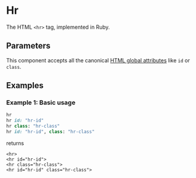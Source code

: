 # Hr

The HTML `<hr>` tag, implemented in Ruby.

## Parameters

This component accepts all the canonical [HTML global attributes](https://www.w3schools.com/tags/ref_standardattributes.asp) like `id` or `class`.

## Examples

### Example 1: Basic usage

```ruby
hr
hr id: "hr-id"
hr class: "hr-class"
hr id: "hr-id", class: "hr-class"
```

returns

```markup
<hr>
<hr id="hr-id">
<hr class="hr-class">
<hr id="hr-id" class="hr-class">
```

